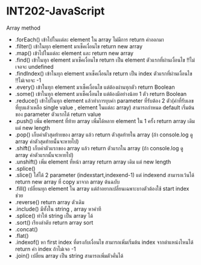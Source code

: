 # INT202-JavaScript

Array method
* .forEach() เข้าไปในแต่ละ element ใน array ไม่มีการ return ค่าออกมา
* .filter() เข้าในทุก element มาเช็คเงื่อนไข return new array
* .map() เข้าไปในแต่ละ element และ return new array
* .find()  เข้าในทุก element มาเช็คเงื่อนไข return เป็น element ตัวแรกที่ผ่านเงื่อนไข ‼️ไม่เจอจะ undefined
* .findIndex() เข้าในทุก element มาเช็คเงื่อนไข return เป็น index ตัวแรกที่ผ่านเงื่อนไข ‼️ไม่เจอจะ -1
* .every() เข้าในทุก element มาเช็คเงื่อนไข แต่ต้องผ่านทุกตัว return Boolean 
* .some() เข้าในทุก element มาเช็คเงื่อนไข แต่ต้องมีอย่างน้อย 1 ตัว return Boolean 
* .reduce() เข้าไปในทุก element แล้วทำการยุบค่า parameter ที่รับต้อง 2 ตัว(ค่าที่รับเลขที่ยุบแล้วเหลือ single value , element ในแต่ละ array) สามารถกำหนด default เริ่มต้นของ parameter ตัวแรกได้ return value
* .push() เพิ่ม element ที่ท้าย array  เพิ่มได้หลาย element ใน 1 ครั้ง return array เดิม แต่ new length
* .pop() เก็บค่าตัวสุดท้ายของ array แล้ว return ตัวสุดท้ายใน array (ถ้า console.log ดู array ค่าตัวสุดท้ายนั้นจะหายไป)
* .shift() เก็บค่าตัวแรกของ array แล้ว return ตัวแรกใน array (ถ้า console.log ดู array ค่าตัวแรกนั้นจะหายไป)
* .unshift() เพิ่ม element ที่หน้า array return array เดิม แต่ new length
* .splice() 
* .slice() ใส่ได้ 2 parameter (indexstart,indexend-1) แต่ indexend สามารถเว้นได้ return new array ที่ copy มาจาก array ต้นฉบับ
* .fill() เปลี่ยนทุก element ใน array แต่ถ้าอยากเปลี่ยนเฉพาะบางตัวต้องใช้ start index ช่วย
* .reverse() return array ตัวเดิม
* .include() มีทั้งใน string , array หาคำที
* .splice() ทำให้ string เป็น array ได้
* .sort() เรียงลำดับ return array sort
* .concat()
* .flat()
* .indexof() หา first index ที่ตรงกับเงื่อนไข สามารถเพิ่มเริ่มต้น index จากตำแหน่งไหนได้ return ค่า index ถ้าไม่เจอ -1 
* .join() เปลี่ยน array เป็น string สามารถเพิ่มตัวคั่นได้
